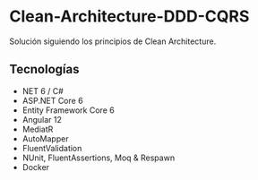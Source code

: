 # Clean-Architecture-DDD-CQRS
Solución siguiendo los principios de Clean Architecture.

## Tecnologías
* NET 6 / C#
* ASP.NET Core 6
* Entity Framework Core 6
* Angular 12
* MediatR
* AutoMapper
* FluentValidation
* NUnit, FluentAssertions, Moq & Respawn
* Docker
